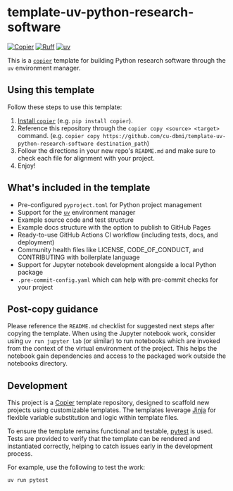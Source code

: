 # template-uv-python-research-software

[![Copier](https://img.shields.io/endpoint?url=https://raw.githubusercontent.com/copier-org/copier/master/img/badge/badge-grayscale-inverted-border-orange.json)](https://github.com/copier-org/copier)
[![Ruff](https://img.shields.io/endpoint?url=https://raw.githubusercontent.com/astral-sh/ruff/main/assets/badge/v2.json)](https://github.com/astral-sh/ruff)
[![uv](https://img.shields.io/endpoint?url=https://raw.githubusercontent.com/astral-sh/uv/main/assets/badge/v0.json)](https://github.com/astral-sh/uv)

This is a [`copier`](https://github.com/copier-org/copier) template for building Python research software through the `uv` environment manager.

## Using this template

Follow these steps to use this template:

1. [Install `copier`](https://copier.readthedocs.io/en/stable/#installation) (e.g. `pip install copier`).
1. Reference this repository through the `copier copy <source> <target>` command. (e.g. `copier copy https://github.com/cu-dbmi/template-uv-python-research-software destination_path`)
1. Follow the directions in your new repo's `README.md` and make sure to check each file for alignment with your project.
1. Enjoy!

## What's included in the template

- Pre-configured `pyproject.toml` for Python project management
- Support for the [`uv`](https://github.com/astral-sh/uv) environment manager
- Example source code and test structure
- Example docs structure with the option to publish to GitHub Pages
- Ready-to-use GitHub Actions CI workflow (including tests, docs, and deployment)
- Community health files like LICENSE, CODE_OF_CONDUCT, and CONTRIBUTING with boilerplate language
- Support for Jupyter notebook development alongside a local Python package
- `.pre-commit-config.yaml` which can help with pre-commit checks for your project

## Post-copy guidance

Please reference the `README.md` checklist for suggested next steps after copying the template.
When using the Jupyter notebook work, consider using `uv run jupyter lab` (or similar) to run notebooks which are invoked from the context of the virtual environment of the project.
This helps the notebook gain dependencies and access to the packaged work outside the notebooks directory.

## Development

This project is a [Copier](https://copier.readthedocs.io/) template repository, designed to scaffold new projects using customizable templates.
The templates leverage [Jinja](https://jinja.palletsprojects.com/) for flexible variable substitution and logic within template files.

To ensure the template remains functional and testable, [pytest](https://pytest.org/) is used.
Tests are provided to verify that the template can be rendered and instantiated correctly, helping to catch issues early in the development process.

For example, use the following to test the work:

```bash
uv run pytest
```

